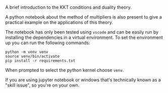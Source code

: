A brief introduction to the KKT conditions and duality theory.

A python notebook about the method of multipliers is also present to give a practical example on the applications of this theory.

The notebook has only been tested using `vscode` and can be easily run by installing the dependencies in a virtual environment. To set the environment up you can run the following commands:

```
python -m venv venv
source venv/bin/activate
pip install -r requirements.txt
```

When prompted to select the python kernel choose `venv`.

If you are using jupyter notebook or windows that's technically known as a "skill issue", so you're on your own.